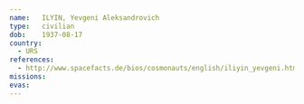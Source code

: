 ```yaml
---
name:	ILYIN, Yevgeni Aleksandrovich
type:	civilian
dob:	1937-08-17
country:
  - URS
references:
  - http://www.spacefacts.de/bios/cosmonauts/english/iliyin_yevgeni.htm
missions:
evas:
---
```

